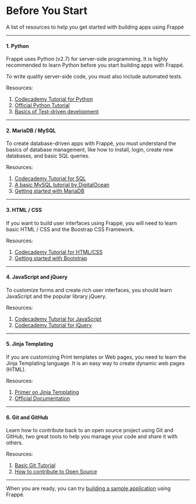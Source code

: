 # Before You Start

<p class="lead">A list of resources to help you get started with building apps using Frappé</p>

---

#### 1. Python

Frappé uses Python (v2.7) for server-side programming. It is highly recommended to learn Python before you start building apps with Frappé.

To write quality server-side code, you must also include automated tests.

Resources:

 1. [Codecademy Tutorial for Python](https://www.codecademy.com/learn/python)
 1. [Official Python Tutorial](https://docs.python.org/2.7/tutorial/index.html)
 1. [Basics of Test-driven development](http://code.tutsplus.com/tutorials/beginning-test-driven-development-in-python--net-30137)

---

#### 2. MariaDB / MySQL

To create database-driven apps with Frappé, you must understand the basics of database management, like how to install, login, create new databases, and basic SQL queries.

Resources:

 1. [Codecademy Tutorial for SQL](https://www.codecademy.com/learn/learn-sql)
 1. [A basic MySQL tutorial by DigitalOcean](https://www.digitalocean.com/community/tutorials/a-basic-mysql-tutorial)
 1. [Getting started with MariaDB](https://mariadb.com/kb/en/mariadb/documentation/getting-started/)

---

#### 3. HTML / CSS

If you want to build user interfaces using Frappé, you will need to learn basic HTML / CSS and the Boostrap CSS Framework.

Resources:

 1. [Codecademy Tutorial for HTML/CSS](https://www.codecademy.com/learn/learn-html-css)
 1. [Getting started with Bootstrap](https://getbootstrap.com/getting-started/)

---

#### 4. JavaScript and jQuery

To customize forms and create rich user interfaces, you should learn JavaScript and the popular library jQuery.


Resources:

 1. [Codecademy Tutorial for JavaScript](https://www.codecademy.com/learn/learn-javascript)
 1. [Codecademy Tutorial for jQuery](https://www.codecademy.com/learn/jquery)
---

#### 5. Jinja Templating

If you are customizing Print templates or Web pages, you need to learn the Jinja Templating language. It is an easy way to create dynamic web pages (HTML).

Resources:

 1. [Primer on Jinja Templating](https://realpython.com/blog/python/primer-on-jinja-templating/)
 1. [Official Documentation](http://jinja.pocoo.org/)

---

#### 6. Git and GitHub

Learn how to contribute back to an open source project using Git and GitHub, two great tools to help you manage your code and share it with others.

Resources:

 1. [Basic Git Tutorial](https://try.github.io)
 2. [How to contribute to Open Source](https://opensource.guide/how-to-contribute/)

---

When you are ready, you can try [building a sample application](/assets/frappe_docs/user/en/tutorial/app) using Frappé.

